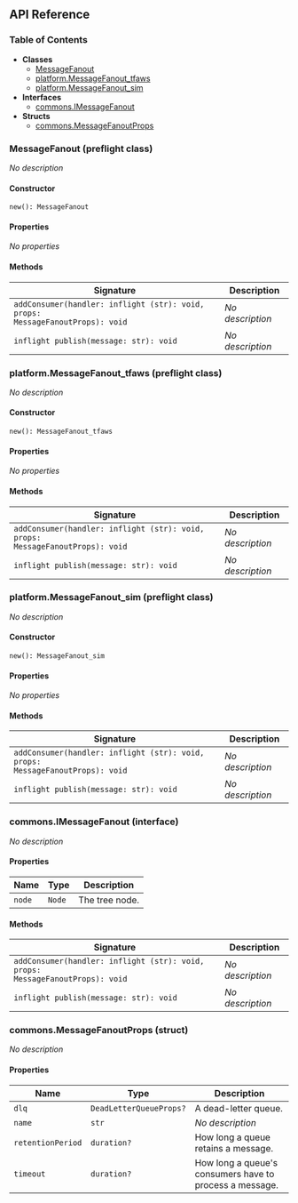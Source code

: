 ## API Reference

### Table of Contents

- **Classes**
  - <a href="#@winglibs/messagefanout.MessageFanout">MessageFanout</a>
  - <a href="#@winglibs/messagefanout.platform.MessageFanout_tfaws">platform.MessageFanout_tfaws</a>
  - <a href="#@winglibs/messagefanout.platform.MessageFanout_sim">platform.MessageFanout_sim</a>
- **Interfaces**
  - <a href="#@winglibs/messagefanout.commons.IMessageFanout">commons.IMessageFanout</a>
- **Structs**
  - <a href="#@winglibs/messagefanout.commons.MessageFanoutProps">commons.MessageFanoutProps</a>

### MessageFanout (preflight class) <a class="wing-docs-anchor" id="@winglibs/messagefanout.MessageFanout"></a>

*No description*

#### Constructor

```
new(): MessageFanout
```

#### Properties

*No properties*

#### Methods

| **Signature** | **Description** |
| --- | --- |
| <code>addConsumer(handler: inflight (str): void, props: MessageFanoutProps): void</code> | *No description* |
| <code>inflight publish(message: str): void</code> | *No description* |

### platform.MessageFanout_tfaws (preflight class) <a class="wing-docs-anchor" id="@winglibs/messagefanout.platform.MessageFanout_tfaws"></a>

*No description*

#### Constructor

```
new(): MessageFanout_tfaws
```

#### Properties

*No properties*

#### Methods

| **Signature** | **Description** |
| --- | --- |
| <code>addConsumer(handler: inflight (str): void, props: MessageFanoutProps): void</code> | *No description* |
| <code>inflight publish(message: str): void</code> | *No description* |

### platform.MessageFanout_sim (preflight class) <a class="wing-docs-anchor" id="@winglibs/messagefanout.platform.MessageFanout_sim"></a>

*No description*

#### Constructor

```
new(): MessageFanout_sim
```

#### Properties

*No properties*

#### Methods

| **Signature** | **Description** |
| --- | --- |
| <code>addConsumer(handler: inflight (str): void, props: MessageFanoutProps): void</code> | *No description* |
| <code>inflight publish(message: str): void</code> | *No description* |

### commons.IMessageFanout (interface) <a class="wing-docs-anchor" id="@winglibs/messagefanout.commons.IMessageFanout"></a>

*No description*

#### Properties

| **Name** | **Type** | **Description** |
| --- | --- | --- |
| <code>node</code> | <code>Node</code> | The tree node. |

#### Methods

| **Signature** | **Description** |
| --- | --- |
| <code>addConsumer(handler: inflight (str): void, props: MessageFanoutProps): void</code> | *No description* |
| <code>inflight publish(message: str): void</code> | *No description* |

### commons.MessageFanoutProps (struct) <a class="wing-docs-anchor" id="@winglibs/messagefanout.commons.MessageFanoutProps"></a>

*No description*

#### Properties

| **Name** | **Type** | **Description** |
| --- | --- | --- |
| <code>dlq</code> | <code>DeadLetterQueueProps?</code> | A dead-letter queue. |
| <code>name</code> | <code>str</code> | *No description* |
| <code>retentionPeriod</code> | <code>duration?</code> | How long a queue retains a message. |
| <code>timeout</code> | <code>duration?</code> | How long a queue's consumers have to process a message. |

